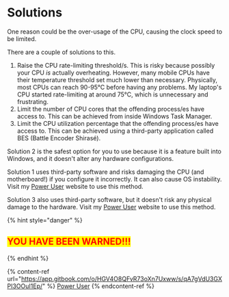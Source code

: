 # Solutions

One reason could be the over-usage of the CPU, causing the clock speed to be limited.

There are a couple of solutions to this.



1. Raise the CPU rate-limiting threshold/s. This is risky because possibly your CPU _is_ actually overheating. However, many mobile CPUs have their temperature threshold set much lower than necessary. Physically, most CPUs can reach 90-95°C before having any problems. My laptop's CPU started rate-limiting at around 75°C, which is unnecessary and frustrating.
2. Limit the number of CPU cores that the offending process/es have access to. This can be achieved from inside Windows Task Manager.
3. Limit the CPU utilization percentage that the offending process/es have access to. This can be achieved using a third-party application called BES (Battle Encoder Shirasé).



Solution 2 is the safest option for you to use because it is a feature built into Windows, and it doesn't alter any hardware configurations.

Solution 1 uses third-party software and risks damaging the CPU (and motherboard!) if you configure it incorrectly. It can also cause OS instability. Visit my [Power User](https://app.gitbook.com/o/HGV4O8QFvR73oXn7Uxww/s/qA7gVdU3GXPI3OOuI1Ep/ "mention") website to use this method.

Solution 3 also uses third-party software, but it doesn't risk any physical damage to the hardware. Visit my [Power User](https://app.gitbook.com/o/HGV4O8QFvR73oXn7Uxww/s/qA7gVdU3GXPI3OOuI1Ep/ "mention") website to use this method.

{% hint style="danger" %}
## <mark style="color:red;">YOU HAVE BEEN WARNED!!!</mark>
{% endhint %}

{% content-ref url="https://app.gitbook.com/o/HGV4O8QFvR73oXn7Uxww/s/qA7gVdU3GXPI3OOuI1Ep/" %}
[Power User](https://app.gitbook.com/o/HGV4O8QFvR73oXn7Uxww/s/qA7gVdU3GXPI3OOuI1Ep/)
{% endcontent-ref %}

